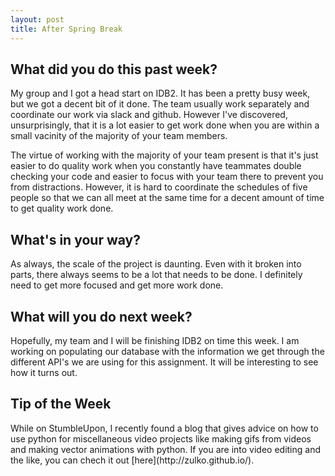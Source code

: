 ```yaml
---
layout: post
title: After Spring Break
---
```


<h2>What did you do this past week?</h2>
My group and I got a head start on IDB2. It has been a pretty busy week, but we got a decent bit of it done. The team usually work separately and coordinate our work via slack and github. However I've discovered, unsurprisingly, that it is a lot easier to get work done when you are within a small vacinity of the majority of your team members. 

The virtue of working with the majority of your team present is that it's just easier to do quality work when you constantly have teammates double checking your code and easier to focus with your team there to prevent you from distractions. However, it is hard to coordinate the schedules of five people so that we can all meet at the same time for a decent amount of time to get quality work done.

<h2>What's in your way?</h2>
As always, the scale of the project is daunting. Even with it broken into parts, there always seems to be a lot that needs to be done. I definitely need to get more focused and get more work done.

<h2>What will you do next week?</h2>
Hopefully, my team and I will be finishing IDB2 on time this week. I am working on populating our database with the information we get through the different API's we are using for this assignment. It will be interesting to see how it turns out.

<h2>Tip of the Week</h2>
While on StumbleUpon, I recently found a blog that gives advice on how to use python for miscellaneous video projects like making gifs from videos and making vector animations with python. If you are into video editing and the like, you can chech it out [here](http://zulko.github.io/).

